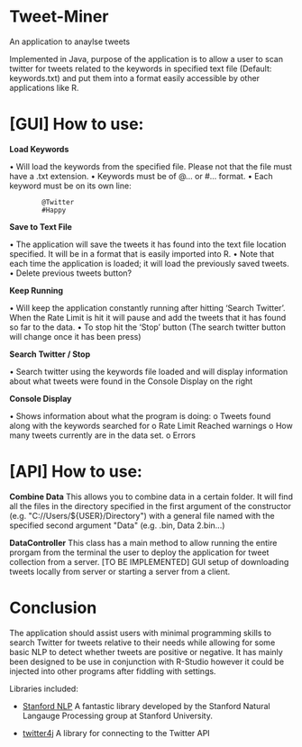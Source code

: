 Tweet-Miner
=======

An application to anaylse tweets 

Implemented in Java, purpose of the application is to allow a user to scan twitter for tweets related to the keywords in specified text file (Default: keywords.txt) and put them into a format easily accessible by other applications like R.

[GUI] How to use:
=======
**Load Keywords**

•	Will load the keywords from the specified file. Please not that the file must have a .txt extension. 
•	Keywords must be of @... or #... format. 
•	Each keyword must be on its own line:

			@Twitter
			#Happy

**Save to Text File**

•	The application will save the tweets it has found into the text file location specified. It will be in a format that is easily imported into R.
•	Note that each time the application is loaded; it will load the previously saved tweets. 
•	Delete previous tweets button?


**Keep Running**

•	Will keep the application constantly running after hitting ‘Search Twitter’. When the Rate Limit is hit it will pause and add the tweets that it has found so far to the data.
•	To stop hit the ‘Stop’ button (The search twitter button will change once it has been press)

**Search Twitter / Stop**

•	Search twitter using the keywords file loaded and will display information about what tweets were found in the Console Display on the right

**Console Display**

•	Shows information about what the program is doing:
o	Tweets found along with the keywords searched for
o	Rate Limit Reached warnings
o	How many tweets currently are in the data set. 
o	Errors


[API] How to use:
======

**Combine Data**
This allows you to combine data in a certain folder. It will find all the files in the directory specified in the first argument of the constructor  (e.g. "C://Users/${USER}/Directory") with a general file named with the specified second argument "Data" (e.g. .bin, Data 2.bin...)

**DataController** 
This class has a main method to allow running the entire prorgam from the terminal the user to deploy the application for tweet collection from a server. [TO BE IMPLEMENTED] GUI setup of downloading tweets locally from server or starting a server from a client.

Conclusion
======

The application should assist users with minimal programming skills to search Twitter for tweets relative to their needs while allowing for some basic NLP to detect whether tweets are positive or negative. It has mainly been designed to be use in conjunction with R-Studio however it could be injected into other programs after fiddling with settings.


Libraries included:

- [Stanford NLP](http://nlp.stanford.edu/index.shtml)
  A fantastic library developed by the Stanford Natural Langauge Processing group at Stanford University.
  
- [twitter4j](http://twitter4j.org/en/index.html)
  A library for connecting to the Twitter API


